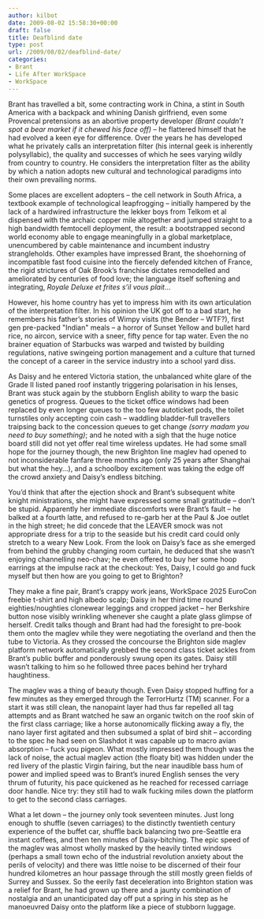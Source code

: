 ```yaml
---
author: kilbot
date: 2009-08-02 15:58:30+00:00
draft: false
title: Deafblind date
type: post
url: /2009/08/02/deafblind-date/
categories:
- Brant
- Life After WorkSpace
- WorkSpace
---
```


Brant has travelled a bit, some contracting work in China, a stint in South America with a backpack and whining Danish girlfriend, even some Provencal pretensions as an abortive property developer _(Brant couldn’t spot a bear market if it chewed his face off)_ – he flattered himself that he had evolved a keen eye for difference. Over the years he has developed what he privately calls an interpretation filter (his internal geek is inherently polysyllabic), the quality and successes of which he sees varying wildly from country to country. He considers the interpretation filter as the ability by which a nation adopts new cultural and technological paradigms into their own prevailing norms.

Some places are excellent adopters – the cell network in South Africa, a textbook example of technological leapfrogging – initially hampered by the lack of a hardwired infrastructure the lekker boys from Telkom et al dispensed with the archaic copper mile altogether and jumped straight to a high bandwidth femtocell deployment, the result: a bootstrapped second world economy able to engage meaningfully in a global marketplace, unencumbered by cable maintenance and incumbent industry strangleholds. Other examples have impressed Brant, the shoehorning of incompatible fast food cuisine into the fiercely defended kitchen of France, the rigid strictures of Oak Brook’s franchise dictates remodelled and ameliorated by centuries of food love; the language itself softening and integrating, _Royale Deluxe et frites s’il vous plait_…

However, his home country has yet to impress him with its own articulation of the interpretation filter. In his opinion the UK got off to a bad start, he remembers his father’s stories of Wimpy visits (the Bender – WTF?), first gen pre-packed "Indian" meals – a horror of Sunset Yellow and bullet hard rice, no aircon, service with a sneer, fifty pence for tap water. Even the no brainer equation of Starbucks was warped and twisted by building regulations, native swingeing portion management and a culture that turned the concept of a career in the service industry into a school yard diss.

As Daisy and he entered Victoria station, the unbalanced white glare of the Grade II listed paned roof instantly triggering polarisation in his lenses, Brant was stuck again by the stubborn English ability to warp the basic genetics of progress. Queues to the ticket office windows had been replaced by even longer queues to the too few autoticket pods, the toilet turnstiles only accepting coin cash – waddling bladder-full travellers traipsing back to the concession queues to get change _(sorry madam you need to buy something)_; and he noted with a sigh that the huge notice board still did not yet offer real time wireless updates. He had some small hope for the journey though, the new Brighton line maglev had opened to not inconsiderable fanfare three months ago (only 25 years after Shanghai but what the hey…), and a schoolboy excitement was taking the edge off the crowd anxiety and Daisy’s endless bitching.

You’d think that after the ejection shock and Brant’s subsequent white knight ministrations, she might have expressed some small gratitude – don’t be stupid. Apparently her immediate discomforts were Brant’s fault – he balked at a fourth latte, and refused to re-garb her at the Paul & Joe outlet in the high street; he did concede that the LEAVER smock was not appropriate dress for a trip to the seaside but his credit card could only stretch to a weary New Look. From the look on Daisy’s face as she emerged from behind the grubby changing room curtain, he deduced that she wasn’t enjoying channelling neo-chav; he even offered to buy her some hoop earrings at the impulse rack at the checkout: Yes, Daisy, I could go and fuck myself but then how are you going to get to Brighton?

They make a fine pair, Brant’s crappy work jeans, WorkSpace 2025 EuroCon freebie t-shirt and high albedo scalp; Daisy in her third time round eighties/noughties clonewear leggings and cropped jacket – her Berkshire button nose visibly wrinkling whenever she caught a plate glass glimpse of herself. Credit talks though and Brant had had the foresight to pre-book them onto the maglev while they were negotiating the overland and then the tube to Victoria. As they crossed the concourse the Brighton side maglev platform network automatically grebbed the second class ticket ackles from Brant’s public buffer and ponderously swung open its gates. Daisy still wasn’t talking to him so he followed three paces behind her tryhard haughtiness.

The maglev was a thing of beauty though. Even Daisy stopped huffing for a few minutes as they emerged through the TerrorHurtz (TM) scanner. For a start it was still clean, the nanopaint layer had thus far repelled all tag attempts and as Brant watched he saw an organic twitch on the roof skin of the first class carriage; like a horse autonomically flicking away a fly, the nano layer first agitated and then subsumed a splat of bird shit – according to the spec he had seen on Slashdot it was capable up to macro avian absorption – fuck you pigeon. What mostly impressed them though was the lack of noise, the actual maglev action (the floaty bit) was hidden under the red livery of the plastic Virgin fairing, but the near inaudible bass hum of power and implied speed was to Brant’s inured English senses the very thrum of futurity, his pace quickened as he reached for recessed carriage door handle. Nice try: they still had to walk fucking miles down the platform to get to the second class carriages.

What a let down – the journey only took seventeen minutes. Just long enough to shuffle (seven carriages) to the distinctly twentieth century experience of the buffet car, shuffle back balancing two pre-Seattle era instant coffees, and then ten minutes of Daisy-bitching. The epic speed of the maglev was almost wholly masked by the heavily tinted windows (perhaps a small town echo of the industrial revolution anxiety about the perils of velocity) and there was little noise to be discerned of their four hundred kilometres an hour passage through the still mostly green fields of Surrey and Sussex. So the eerily fast deceleration into Brighton station was a relief for Brant, he had grown up there and a jaunty combination of nostalgia and an unanticipated day off put a spring in his step as he manoeuvred Daisy onto the platform like a piece of stubborn luggage.


